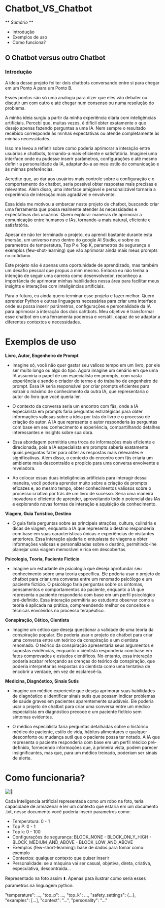 # Chatbot_VS_Chatbot

** *Sumário* **

- Introdução
- Exemplos de uso
- Como funciona?


## O Chatbot versus outro Chatbot

### **Introdução**

A ideia desse projeto foi ter dois chatbots conversando entre si para chegar em um Ponto A para um Ponto B.

Esses pontos são só uma analogia para dizer que eles vão debater ou discutir um com outro e até chegar num consenso ou numa resolução do problema.

A minha ideia surgiu a partir da minha experiência diária com inteligências artificiais. Percebi que, muitas vezes, é difícil obter exatamente o que desejo apenas fazendo perguntas a uma IA. Nem sempre o resultado recebido corresponde às minhas expectativas ou atende completamente às minhas necessidades.

Isso me levou a refletir sobre como poderia aprimorar a interação entre usuários e chatbots, tornando-a mais eficiente e satisfatória. Imaginei uma interface onde eu pudesse inserir parâmetros, configurações e até mesmo definir a personalidade da IA, adaptando-a ao meu estilo de comunicação e às minhas preferências.

Acredito que, ao dar aos usuários mais controle sobre a configuração e o comportamento do chatbot, seria possível obter respostas mais precisas e relevantes. Além disso, uma interface amigável e personalizável tornaria a experiência de interação mais agradável e envolvente.

Essa ideia me motivou a embarcar neste projeto de chatbot, buscando criar uma ferramenta que possa realmente atender às necessidades e expectativas dos usuários. Quero explorar maneiras de aprimorar a comunicação entre humanos e IAs, tornando-a mais natural, eficiente e satisfatória.

Apesar de não ter terminado o projeto, eu aprendi bastante durante esta imersão, um universo novo dentro do google AI Studio, e sobre os parametros de temperatura, Top P e Top K, parametros de segurança e exemplos (few-shot-learning) que vão aprimorar ainda mais meus prompts no cotidiano.

Este projeto não é apenas uma oportunidade de aprendizado, mas também um desafio pessoal que propus a mim mesmo. Embora eu não tenha a intenção de seguir uma carreira como desenvolvedor, reconheço a importância de aprimorar minhas habilidades nessa área para facilitar meus insights e interações com inteligências artificiais.

Para o futuro, eu ainda quero terminar esse projeto e fazer melhor. Quero aprender Python e outras linguagens necessárias para criar uma interface onde eu possa inserir parâmetros, configurações e personalidade da IA para aprimorar a interação dos dois cahtbots. Meu objetivo é transformar esse chatbot em uma ferramenta poderosa e versátil, capaz de se adaptar a diferentes contextos e necessidades.

# Exemplos de uso

**Livro, Autor, Engenheiro de Prompt**

- Imagine só, você não quer gastar seu valioso tempo em um livro, por ele ser muito longo ou algo do tipo. Agora imagine um cenário em que uma IA assumiria o papel de um especialista em prompts, com vasta experiência e sendo o criador do termo e do trabalho de engenheiro de prompt. Essa IA seria responsável por criar prompts eficientes para extrair o máximo de conhecimento da outra IA, que representaria o autor do livro que você queria ler.

- O contexto da conversa seria um encontro com fãs, onde a IA especialista em prompts faria perguntas estratégicas para obter informações valiosas sobre a ideia por trás do livro e o processo de criação do autor. A IA que representa o autor responderia às perguntas com base em seu conhecimento e experiência, compartilhando detalhes interessantes e insights sobre sua obra.

- Essa abordagem permitiria uma troca de informações mais eficiente e direcionada, pois a IA especialista em prompts saberia exatamente quais perguntas fazer para obter as respostas mais relevantes e significativas. Além disso, o contexto do encontro com fãs criaria um ambiente mais descontraído e propício para uma conversa envolvente e reveladora.

- Ao colocar essas duas inteligências artificiais para interagir dessa maneira, você poderia aprender muito sobre a criação de prompts eficazes e, ao mesmo tempo, obter conhecimentos valiosos sobre o processo criativo por trás de um livro de sucesso. Seria uma maneira inovadora e eficiente de aprender, aproveitando todo o potencial das IAs e explorando novas formas de interação e aquisição de conhecimento.

**Viagem, Guia Turístico, Destino**

- O guia faria perguntas sobre as principais atrações, cultura, culinária e dicas de viagem, enquanto a IA que representa o destino responderia com base em suas características únicas e experiências de visitantes anteriores. Essa interação ajudaria o entusiasta de viagens a obter informações valiosas e personalizadas sobre o destino, permitindo-lhe planejar uma viagem memorável e rica em descobertas.

**Psicologia, Teoria, Paciente Fictício**

- Imagine um estudante de psicologia que deseja aprofundar seu conhecimento sobre uma teoria específica. Ele poderia usar o projeto de chatbot para criar uma conversa entre um renomado psicólogo e um paciente fictício. O psicólogo faria perguntas sobre os sintomas, pensamentos e comportamentos do paciente, enquanto a IA que representa o paciente responderia com base em um perfil psicológico pré-definido. Essa interação permitiria ao estudante observar como a teoria é aplicada na prática, compreendendo melhor os conceitos e técnicas envolvidos no processo terapêutico.

**Conspiração, Cético, Cientista**

- Imagine um cético que deseja questionar a validade de uma teoria da conspiração popular. Ele poderia usar o projeto de chatbot para criar uma conversa entre um teórico da conspiração e um cientista renomado. O teórico da conspiração apresentaria seus argumentos e supostas evidências, enquanto o cientista responderia com base em fatos comprovados e estudos científicos. No entanto, essa interação poderia acabar reforçando as crenças do teórico da conspiração, que poderia interpretar as respostas do cientista como uma tentativa de encobrir a verdade, em vez de esclarecê-la.

**Medicina, Diagnóstico, Sinais Sutis**

- Imagine um médico experiente que deseja aprimorar suas habilidades de diagnóstico e identificar sinais sutis que possam indicar problemas de saúde graves em pacientes aparentemente saudáveis. Ele poderia usar o projeto de chatbot para criar uma conversa entre um médico especialista em diagnóstico precoce e um paciente fictício sem sintomas evidentes.

- O médico especialista faria perguntas detalhadas sobre o histórico médico do paciente, estilo de vida, hábitos alimentares e qualquer desconforto ou mudança sutil que o paciente possa ter notado. A IA que representa o paciente responderia com base em um perfil médico pré-definido, fornecendo informações que, à primeira vista, podem parecer insignificantes, mas que, para um médico treinado, poderiam ser sinais de alerta.

# Como funcionaria?

![🤖](https://github.com/PuluVitu/Chatbot_VS_Chatbot/assets/169564540/c9584297-6b79-49f4-a4da-16475c50f5b4)

Cada Inteligencia artificial representada como um robo na foto, teria capacidade de armazenar e ler um contexto que estaria em um documento .txt, nesse documento você poderia inserir parametros como:

- Temperatura: 0 - 1
- Top P: 0 - 1
- Top k: 0 - 100
- Configurações de segurança: BLOCK_NONE - BLOCK_ONLY_HIGH - BLOCK_MEDIUM_AND_ABOVE - BLOCK_LOW_AND_ABOVE
- Exemplos (few-short-learning): base de dados para tomar como exemplo
- Contextos: qualquer contexto que quiser inserir
- Personalidade: se a máquina vai ser casual, objetiva, direta, criativa, especulativa, descontraída...

Representado na foto assim ⬇️. Apenas para ilustrar como seria esses parametros na linguagem python.

"temperature": ...,
    "top_p": ...,
    "top_k": ...,
    "safety_settings": {...},
    "examples": [...],
    "context": "...",
    "personality": "..."





